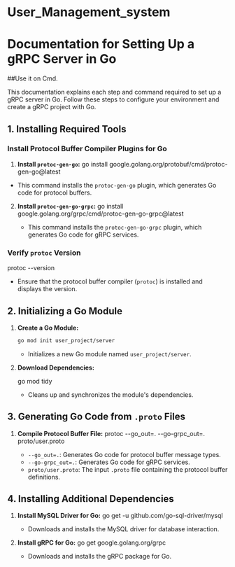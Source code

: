 # User_Management_system
# Documentation for Setting Up a gRPC Server in Go
##Use it on Cmd.

This documentation explains each step and command required to set up a gRPC server in Go. Follow these steps to configure your environment and create a gRPC project with Go.

## 1. Installing Required Tools

### Install Protocol Buffer Compiler Plugins for Go

1. **Install `protoc-gen-go`:**
   go install google.golang.org/protobuf/cmd/protoc-gen-go@latest
- This command installs the `protoc-gen-go` plugin, which generates Go code for protocol buffers.

2. **Install `protoc-gen-go-grpc`:**
   go install google.golang.org/grpc/cmd/protoc-gen-go-grpc@latest
   
   - This command installs the `protoc-gen-go-grpc` plugin, which generates Go code for gRPC services.

### Verify `protoc` Version
   
   protoc --version
   
   - Ensure that the protocol buffer compiler (`protoc`) is installed and displays the version.

## 2. Initializing a Go Module

1. **Create a Go Module:**
   ```bash
   go mod init user_project/server
   ```
   - Initializes a new Go module named `user_project/server`.

2. **Download Dependencies:**
   
   go mod tidy
   
   - Cleans up and synchronizes the module's dependencies.

## 3. Generating Go Code from `.proto` Files

1. **Compile Protocol Buffer File:**
   protoc --go_out=. --go-grpc_out=. proto/user.proto
   
   - `--go_out=.`: Generates Go code for protocol buffer message types.
   - `--go-grpc_out=.`: Generates Go code for gRPC services.
   - `proto/user.proto`: The input `.proto` file containing the protocol buffer definitions.

## 4. Installing Additional Dependencies

1. **Install MySQL Driver for Go:**
   go get -u github.com/go-sql-driver/mysql
   
   - Downloads and installs the MySQL driver for database interaction.

2. **Install gRPC for Go:**
   go get google.golang.org/grpc
   
   - Downloads and installs the gRPC package for Go.
